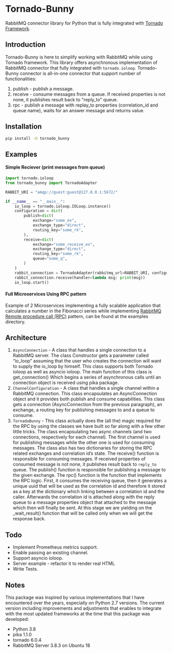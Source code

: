 Tornado-Bunny
=============
RabbitMQ connector library for Python that is fully integrated with [Tornado Framework](http://www.tornadoweb.org).

Introduction
------------
Tornado-Bunny is here to simplify working with RabbitMQ while using Tornado framework.
This library offers asynchronous implementation of RabbitMQ connector that fully integrated with `tornado.ioloop`.
Tornado-Bunny connector is all-in-one connector that support number of functionalities:
1. publish - publish a message.
2. receive - consume messages from a queue. If received properties is not none, it publishes result back to "reply_to" queue.
3. rpc - publish a message with replay_to properties (correlation_id and queue name), waits for an answer message and returns value.

Installation
------------
```bash
pip install -U tornado_bunny
```

Examples
-------
#### Simple Reciever (print messages from queue)
```python
import tornado.ioloop
from tornado_bunny import TornadoAdapter

RABBIT_URI = "amqp://guest:guest@127.0.0.1:5672/"

if __name__ == "__main__":
    io_loop = tornado.ioloop.IOLoop.instance()
    configuration = dict(
        publish=dict(
            exchange="some_ex",
            exchange_type="direct",
            routing_key="some_rk",
        ),
        receive=dict(
            exchange="some_receive_ex",
            exchange_type="direct",
            routing_key="some_rk",
            queue="some_q",
        )
    )
    rabbit_connection = TornadoAdapter(rabbitmq_url=RABBIT_URI, configuration=configuration, io_loop=io_loop)
    rabbit_connection.receive(handler=lambda msg: print(msg))
    io_loop.start()
```

#### Full Microservices Using RPC pattern
Example of 2 Microservices implementing a fully scalable application that calculates a number in the Fibonacci series while implementing [RabbitMQ Remote procedure call (RPC)](https://www.rabbitmq.com/tutorials/tutorial-six-python.html) pattern, can be found at the examples directory.

Architecture
------------
1. `AsyncConnection` -
    A class that handles a single connection to a RabbitMQ server. The class Constructor gets a parameter called “io_loop” assuming that the user who creates the connection will want to supply the io_loop by himself. This class supports both Tornado ioloop as well as asyncio ioloop. The main function of this class is get_connection() Which begins a series of asynchronous calls until an connection object is received using pika package.
2. `ChannelConfiguration` -
    A class that handles a single channel within a RabbitMQ connection. This class encapsulates an AsyncConnection object and it provides both publish and consume capabilities. This class gets a connection (AsyncConnection from the previous paragraph), an exchange, a routing key for publishing messages to and a queue to consume.
3. `TornadoBunny` -
    This class actually does the (all the) magic required for the RPC by using the classes we have built so far along with a few other little tricks.
The class encapsulating two async channels (and two connections, respectively for each channel). The first channel is used for publishing messages while the other one is used for consuming messages.
The class also has two dictionaries for storing the RPC related exchanges and correlation id’s state.
The receive() function is responsible for consuming messages. If received properties of consumed message is not none, it publishes result back to `reply_to` queue.
The publish() function is responsible for publishing a message to the given exchange.
The rpc() function is the function that implements the RPC logic. First, it consumes the receiving queue, then it generates a unique uuid that will be used as the correlation id and therefore it stored as a key at the dictionary which linking between a correlation id and the caller. Afterwards the correlation id is attached along with the reply queue to a message properties object that attached to the message which then will finally be sent. At this stage we are yielding on the _wait_result() function that will be called only when we will get the response back.


Todo
----
* Implement Prometheus metrics support.
* Enable passing an existing channel.
* Support asyncio ioloop.
* Server example - refactor it to render real HTML
* Write Tests.

Notes
-----
This package was inspired by various implementations that I have encountered over the years, especially on Python 2.7 versions.
The current version including improvements and adjustments that enables to integrate with the most updated frameworks at the time that this package was developed:
* Python 3.8
* pika 1.1.0
* tornado 6.0.4
* RabbitMQ Server 3.8.3 on Ubuntu 18
